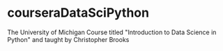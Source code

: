 # courseraDataSciPython
The University of Michigan Course titled "Introduction to Data Science in Python" and taught by Christopher Brooks
